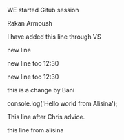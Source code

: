 WE started Gitub session

Rakan Armoush

I have added this line through VS

new line

new line too 12:30

new line too 12:30

<p>
this is a change by Bani
</p>

console.log('Hello world from Alisina');

This line after Chris advice.

this line from alisina
